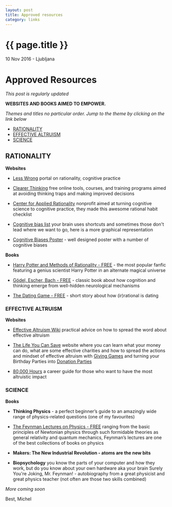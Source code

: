 ```yaml
---
layout: post
title: Approved resources
category: links
---
```


{{ page.title }}
================

<p class="meta">10 Nov 2016 - Ljubljana</p>

# Approved Resources 

*This post is regularly updated*

**WEBSITES AND BOOKS AIMED TO EMPOWER.**

*Themes and titles no particular order. Jump to the theme by clicking on the link below*

- [RATIONALITY](#rationality)
- [EFFECTIVE ALTRUISM](#effective-altruism)
- [SCIENCE](#science)

## RATIONALITY

**Websites**

- [Less Wrong](http://lesswrong.com/) portal on rationality, cognitive practice

- [Clearer Thinking](http://www.clearerthinking.org/) free online tools, courses, and training programs aimed at avoiding thinking traps and making improved decisions 

- [Center for Applied Rationality](http://rationality.org/) nonprofit aimed at turning cognitive science to cognitive practice, they made this awesome rational habit checklist

- [Cognitive bias list](http://rationalwiki.org/wiki/List_of_cognitive_biases) your brain uses shortcuts and sometimes those don't lead where we want to go, here is a more graphical representation
- [Cognitive Biases Poster](http://ritholtz.com/wp-content/uploads/2016/09/1-71TzKnr7bzXU_l_pU6DCNA.jpeg) -  well designed poster with a number of cognitive biases

**Books**

- [Harry Potter and Methods of Rationality - FREE](http://hpmor.com/) - the most popular fanfic featuring a genius scientist Harry Potter in an alternate magical universe

- [Gödel, Escher, Bach - FREE](https://www.physixfan.com/wp-content/files/GEBen.pdf) - classic book about how cognition and thinking emerge from well-hidden neurological mechanisms

- [The Dating Game - FREE](http://people.duke.edu/~dandan/stories/Dating.pdf) - short story about how (ir)rational is dating

### EFFECTIVE ALTRUISM

**Websites**

- [Effective Altruism Wiki](http://wiki.effectivealtruismhub.com/index.php?title=Effective_Altruism_Wiki) practical advice on how to spread the 
  word about effective altruism
  
- [The Life You Can Save](https://www.thelifeyoucansave.org/) website where you can learn what your money can do, what are some effective charities and how to spread the actions and mindset of effective altruism with [Giving Games](https://www.thelifeyoucansave.org/Giving-Games/Resources/Instruction-Manual) and turning your Birthday Parties into [Donation Parties](https://www.thelifeyoucansave.org/Blog/ID/185/Donate-your-birthday-and-raise-money-for-charity)

- [80,000 Hours](http://rationality.org/) a career guide for those who want to have the most altruistic impact

### SCIENCE

**Books**

- **Thinking Physics** - a perfect beginner’s guide to an amazingly wide range of physics-related questions (one of my favourites)

- [The Feynman Lectures on Physics - FREE]() ranging from the basic principles of Newtonian physics through such formidable theories as general relativity and quantum mechanics, Feynman’s lectures are one of the best collections of books on physics

- **Makers: The New Industrial Revolution - atoms are the new bits**

- **Biopsychology** you know the parts of your computer and how they work, but do you know about your own hardware aka your brain
Surely You're Joking, Mr. Feynman! - autobiography from a great physicist and great physics teacher (not often are those two skills combined)


*More coming soon*

Best,
Michel
